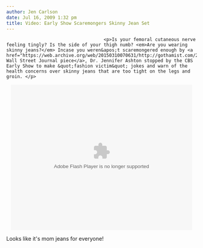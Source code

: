 ```yaml
---
author: Jen Carlson
date: Jul 16, 2009 1:32 pm
title: Video: Early Show Scaremongers Skinny Jean Set
---
```


	
										<p>Is your femoral cutaneous nerve feeling tingly? Is the side of your thigh numb? <em>Are you wearing skinny jeans?</em> Incase you weren&apos;t scaremongered enough by <a href="https://web.archive.org/web/20150310070631/http://gothamist.com/2009/07/06/wsj_visits_williamsburg.php">the Wall Street Journal piece</a>, Dr. Jennifer Ashton stopped by the CBS Early Show to make &quot;fashion victim&quot; jokes and warn of the health concerns over skinny jeans that are too tight on the legs and groin. </p>

<center><object width="480" height="385"><param name="movie" value="http://www.youtube.com/v/Nj4K2Tlk7WM&amp;hl=en&amp;fs=1&amp;"><param name="allowFullScreen" value="true"><param name="allowscriptaccess" value="always"><embed src="https://web.archive.org/web/20150310070631oe_/http://www.youtube.com/v/Nj4K2Tlk7WM&amp;hl=en&amp;fs=1&amp;" type="application/x-shockwave-flash" allowscriptaccess="always" allowfullscreen="true" width="480" height="385"></object></center>

<p>Looks like it&apos;s mom jeans for everyone!</p>					
										
									
				